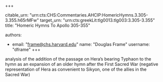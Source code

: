 +++


citable_urn: "urn:cts:CHS:Commentaries.AHCIP:HomericHymns.3.305-3.355.h65rMFw"
target_urn: "urn:cts:greekLit:tlg0013.tlg003:3.305-3.355"
title: "Homeric Hymns To Apollo 305-355"

authors:
- email: "frame@chs.harvard.edu"
  name: "Douglas Frame"
  username: "dframe"
+++

<p>analysis of the addition of the passage on Hera’s bearing Typhaon to the hymn as an expansion of an older hymn after the First Sacred War (negative representation of Hera as convenient to Sikyon, one of the allies in the Sacred War)</p>